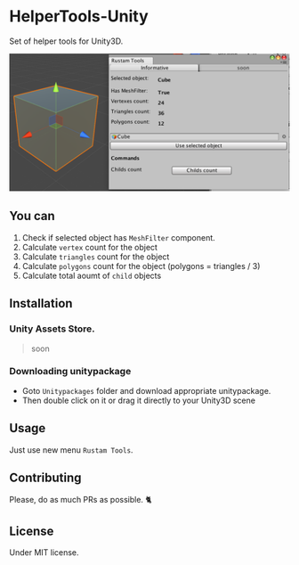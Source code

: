 # HelperTools-Unity
Set of helper tools for Unity3D.

![Main Window](Images/main_window.png)

## You can

1) Check if selected object has `MeshFilter` component.
2) Calculate `vertex` count for the object
3) Calculate `triangles` count for the object
4) Calculate `polygons` count for the object (polygons = triangles / 3)
5) Calculate total aoumt of `child` objects

## Installation

### Unity Assets Store.
> soon

### Downloading unitypackage

- Goto `Unitypackages` folder and download appropriate unitypackage.
- Then double click on it or drag it directly to your Unity3D scene


## Usage
Just use new menu `Rustam Tools`.

## Contributing

Please, do as much PRs as possible. 🐈

## License

Under MIT license.
